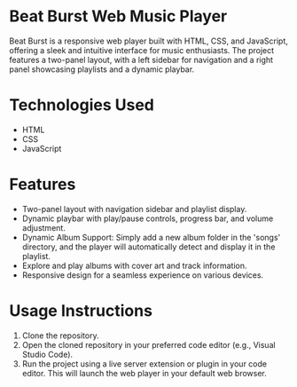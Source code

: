# Beat Burst Web Music Player
Beat Burst is a responsive web player built with HTML, CSS, and JavaScript, offering a sleek and intuitive interface for music enthusiasts. The project features a two-panel layout, with a left sidebar for navigation and a right panel showcasing playlists and a dynamic playbar.

# Technologies Used
* HTML
* CSS
* JavaScript

# Features
* Two-panel layout with navigation sidebar and playlist display.
* Dynamic playbar with play/pause controls, progress bar, and volume adjustment.
* Dynamic Album Support: Simply add a new album folder in the 'songs' directory, and the player will automatically detect and display it in the playlist.
* Explore and play albums with cover art and track information.
* Responsive design for a seamless experience on various devices.

# Usage Instructions
1. Clone the repository.
2. Open the cloned repository in your preferred code editor (e.g., Visual Studio Code).
3. Run the project using a live server extension or plugin in your code editor. This will launch the web player in your default web browser.
